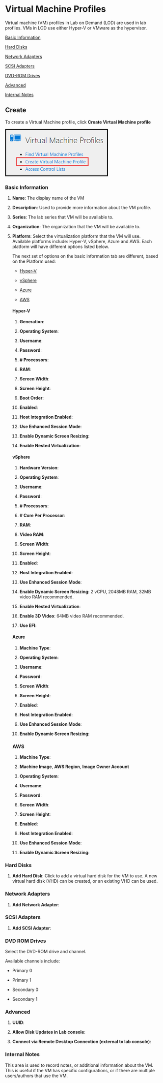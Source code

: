 # Virtual Machine Profiles

Virtual machine (VM) profiles in Lab on Demand (LOD) are used in lab profiles. VMs in LOD use either Hyper-V or VMware as the hypervisor. 

<!--
For information which operating systems are supposed by Hyper-V and VMware, click below:

### Hyper-V

- [Windows](https://docs.microsoft.com/en-us/windows-server/virtualization/hyper-v/supported-windows-guest-operating-systems-for-hyper-v-on-windows)

- [Linux](https://docs.microsoft.com/en-us/windows-server/virtualization/hyper-v/supported-linux-and-freebsd-virtual-machines-for-hyper-v-on-windows)

### VMware

- [Windows](link)

-->

[Basic Information](#basic-information)

[Hard Disks](#hard-disks)

[Network Adapters](#network-adapters)

[SCSI Adapters](#scsi-adapters)

[DVD-ROM Drives](#dvd-rom-drives)

[Advanced](#advanced)

[Internal Notes](#internal-notes)

## Create

To create a Virtual Machine profile, click **Create Virtual Machine profile**

![](images/create-vm-profile.png)

### Basic Information

1. **Name**: The display name of the VM

1. **Description**: Used to provide more information about the VM profile.

1. **Series**: The lab series that VM will be available to. 

1. **Organization**: The organization that the VM will be available to. 

1. **Platform**: Select the virtualization platform that the VM will use. Available platforms include: Hyper-V, vSphere, Azure and AWS. Each platform will have different options listed below. 

   The next set of options on the basic information tab are different, based on the Platform used:

    - [Hyper-V](#hyper--v)

    - [vSphere](#vsphere)

    - [Azure](#azure)

    - [AWS](#aws)

    #### Hyper-V

    1. **Generation**:

    1. **Operating System**:

    1. **Username**:

    1. **Password**:

    1. **# Processors**:

    1. **RAM**:

    1. **Screen Width**:

    1. **Screen Height**:

    1. **Boot Order**:

    1. **Enabled**:

    1. **Host Integration Enabled**:

    1. **Use Enhanced Session Mode**:

    1. **Enable Dynamic Screen Resizing**:

    1. **Enable Nested Virtualization**:

    #### vSphere

    1. **Hardware Version**:

    1. **Operating System**:

    1. **Username**:
    
    1. **Password**:
    
    1. **# Processors**:

    1. **# Core Per Processor**:
    
    1. **RAM**:

    1. **Video RAM**:
    
    1. **Screen Width**:
    
    1. **Screen Height**:

    1. **Enabled**:

    1. **Host Integration Enabled**:

    1. **Use Enhanced Session Mode**:

    1. **Enable Dynamic Screen Resizing**: 2 vCPU, 2048MB RAM, 32MB video RAM recommended.

    1. **Enable Nested Virtualization**:

    1. **Enable 3D Video**: 64MB video RAM recommended.

    1. **Use EFI**:

    #### Azure

    1. **Machine Type**:

    1. **Operating System**:

    1. **Username**:

    1. **Password**:

    1. **Screen Width**:

    1. **Screen Height**:

     1. **Enabled**:

    1. **Host Integration Enabled**:

    1. **Use Enhanced Session Mode**:

    1. **Enable Dynamic Screen Resizing**:

    ### AWS

    1. **Machine Type**:

    1. **Machine Image**, **AWS Region**, **Image Owner Account**

    1. **Operating System**:

    1. **Username**:

    1. **Password**:

    1. **Screen Width**:

    1. **Screen Height**:

     1. **Enabled**:

    1. **Host Integration Enabled**:

    1. **Use Enhanced Session Mode**:

    1. **Enable Dynamic Screen Resizing**:

### Hard Disks

1. **Add Hard Disk**: Click to add a virtual hard disk for the VM to use. A new virtual hard disk (VHD) can be created, or an existing VHD can be used.

### Network Adapters

1. **Add Network Adapter**:

### SCSI Adapters

1. **Add SCSI Adapter**:

### DVD ROM Drives

Select the DVD-ROM drive and channel. 

Available channels include:
- Primary 0

- Primary 1

- Secondary 0

- Secondary 1

### Advanced

1. **UUID**:

1. **Allow Disk Updates in Lab console**:

1. **Connect via Remote Desktop Connection (external to lab console)**:

### Internal Notes

This area is used to record notes, or additional information about the VM. This is useful if the VM has specific configurations, or if there are multiple users/authors that use the VM.